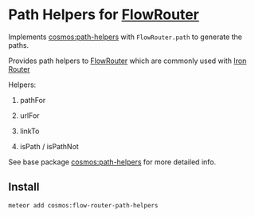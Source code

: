 # Path Helpers for [FlowRouter](https://github.com/meteorhacks/flow-router)

Implements [cosmos:path-helpers](http://github.com/elidoran/cosmos-path-helpers) with `FlowRouter.path` to generate the paths.

Provides path helpers to [FlowRouter](https://github.com/meteorhacks/flow-router) which are commonly used with [Iron Router](https://github.com/iron-meteor/iron-router)

Helpers:

1. pathFor

2. urlFor

3. linkTo

4. isPath / isPathNot

See base package [cosmos:path-helpers](http://github.com/elidoran/cosmos-path-helpers) for more detailed info.


## Install

```
meteor add cosmos:flow-router-path-helpers
```

